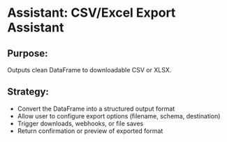 # Assistant: CSV/Excel Export Assistant

## Purpose:
Outputs clean DataFrame to downloadable CSV or XLSX.

## Strategy:
- Convert the DataFrame into a structured output format
- Allow user to configure export options (filename, schema, destination)
- Trigger downloads, webhooks, or file saves
- Return confirmation or preview of exported format
